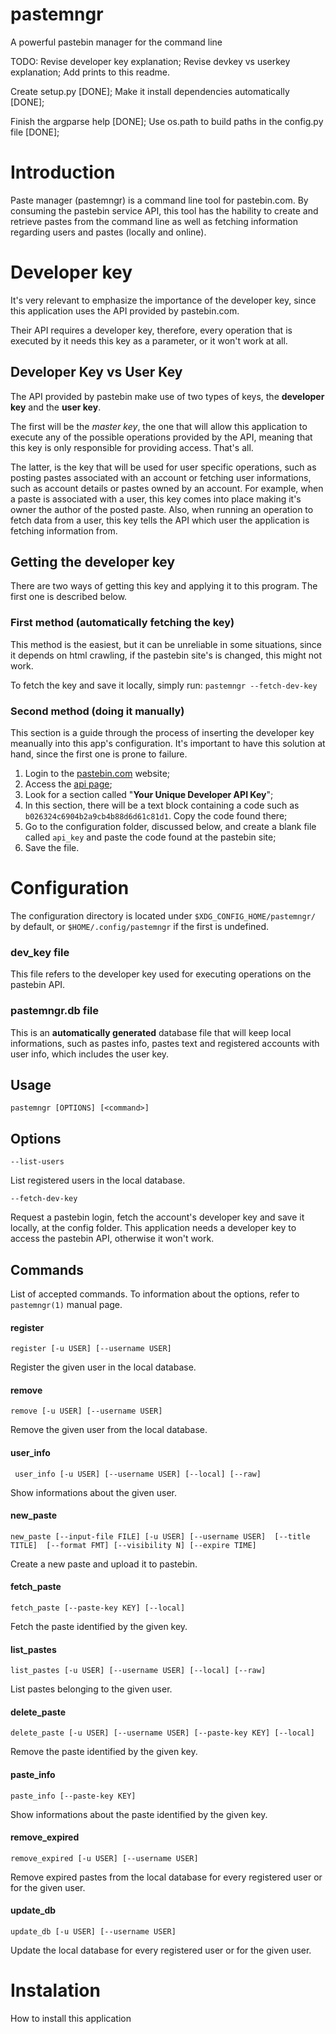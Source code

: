 # pastemngr
A powerful pastebin manager for the command line

TODO:
Revise developer key explanation; Revise devkey vs userkey explanation; Add prints to this readme.

Create setup.py [DONE]; Make it install dependencies automatically [DONE];

Finish the argparse help [DONE]; Use os.path to build paths in the config.py file [DONE];


# Introduction
Paste manager (pastemngr) is a command line tool for pastebin.com. By consuming
the pastebin service API, this tool has the hability to create and retrieve
pastes from the command line as well as fetching information regarding users
and pastes (locally and online).

# Developer key
It's very relevant to emphasize the importance of the developer key, since this
application uses the API provided by pastebin.com.

Their API requires a developer key, therefore, every operation that is
executed by it needs this key as a parameter, or it won't work at all.

## Developer Key vs User Key
The API provided by pastebin make use of two types of keys, the **developer key**
and the **user key**.

The first will be the _master key_, the one that will allow this application to
execute any of the possible operations provided by the API, meaning that
this key is only responsible for providing access. That's all.

The latter, is the key that will be used for user specific operations, such
as posting pastes associated with an account or fetching user informations,
such as account details or pastes owned by an account. For example, when a
paste is associated with a user, this key comes into place making it's
owner the author of the posted paste. Also, when running an operation to fetch
data from a user, this key tells the API which user the application is
fetching information from.

## Getting the developer key
There are two ways of getting this key and applying it to this program.
The first one is described below.

### First method (automatically fetching the key)
This method is the easiest, but it can be unreliable in some situations, since
it depends on html crawling, if the pastebin site's is changed, this might
not work.

To fetch the key and save it locally, simply run:
`pastemngr --fetch-dev-key`

### Second method (doing it manually)
This section is a guide through the process of inserting the developer
key meanually into this app's configuration. It's important to have this
solution at hand, since the first one is prone to failure.

1. Login to the [pastebin.com](https://www.pastebin.com) website;
2. Access the [api page](https://pastebin.com/api);
3. Look for a section called "**Your Unique Developer API Key**";
4. In this section, there will be a text block containing a code
such as `b026324c6904b2a9cb4b88d6d61c81d1`. Copy the code found there;
5. Go to the configuration folder, discussed below, and create a blank
file called `api_key` and paste the code found at the pastebin site;
6. Save the file.

# Configuration
The configuration directory is located under `$XDG_CONFIG_HOME/pastemngr/`
by default, or `$HOME/.config/pastemngr` if the first is undefined.

### dev\_key file
This file refers to the developer key used for executing operations on the
pastebin API.

### pastemngr.db file
This is an **automatically generated** database file that will keep local
informations, such as pastes info, pastes text and registered accounts with
user info, which includes the user key. 

## Usage
`pastemngr [OPTIONS] [<command>]`

## Options
`--list-users`

List registered users in the local database.

`--fetch-dev-key`

Request a pastebin login, fetch the account's developer key and save  it
locally, at the config folder. This application needs a developer key to
access the pastebin API, otherwise it won't work.

## Commands
List of accepted commands. To information about the options, refer to
`pastemngr(1)` manual page.

#### register
`register [-u USER] [--username USER]`

Register the given user in the local database.

#### remove 
`remove [-u USER] [--username USER]`

Remove the given user from the local database.

#### user\_info
` user_info [-u USER] [--username USER] [--local] [--raw]`

Show informations about the given user.

#### new\_paste
`new_paste [--input-file FILE] [-u USER] [--username USER]  [--title TITLE]  [--format FMT] [--visibility N] [--expire TIME]`

Create a new paste and upload it to pastebin.

#### fetch\_paste
`fetch_paste [--paste-key KEY] [--local]`

Fetch the paste identified by the given key.

#### list\_pastes
`list_pastes [-u USER] [--username USER] [--local] [--raw]`

List pastes belonging to the given user.

#### delete\_paste
`delete_paste [-u USER] [--username USER] [--paste-key KEY] [--local]`

Remove the paste identified by the given key.

#### paste\_info
`paste_info [--paste-key KEY]`

Show informations about the paste identified by the given key.

#### remove\_expired
`remove_expired [-u USER] [--username USER]`

Remove  expired  pastes  from the local database for every registered user or
for the given user.

#### update\_db
`update_db [-u USER] [--username USER]`

Update the local database for every registered user or for the given user.

# Instalation
How to install this application
